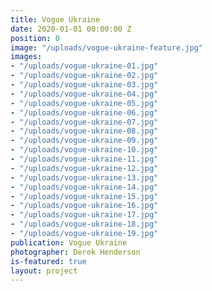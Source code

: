 ```yaml
---
title: Vogue Ukraine
date: 2020-01-01 00:00:00 Z
position: 0
image: "/uploads/vogue-ukraine-feature.jpg"
images:
- "/uploads/vogue-ukraine-01.jpg"
- "/uploads/vogue-ukraine-02.jpg"
- "/uploads/vogue-ukraine-03.jpg"
- "/uploads/vogue-ukraine-04.jpg"
- "/uploads/vogue-ukraine-05.jpg"
- "/uploads/vogue-ukraine-06.jpg"
- "/uploads/vogue-ukraine-07.jpg"
- "/uploads/vogue-ukraine-08.jpg"
- "/uploads/vogue-ukraine-09.jpg"
- "/uploads/vogue-ukraine-10.jpg"
- "/uploads/vogue-ukraine-11.jpg"
- "/uploads/vogue-ukraine-12.jpg"
- "/uploads/vogue-ukraine-13.jpg"
- "/uploads/vogue-ukraine-14.jpg"
- "/uploads/vogue-ukraine-15.jpg"
- "/uploads/vogue-ukraine-16.jpg"
- "/uploads/vogue-ukraine-17.jpg"
- "/uploads/vogue-ukraine-18.jpg"
- "/uploads/vogue-ukraine-19.jpg"
publication: Vogue Ukraine
photographer: Derek Henderson
is-featured: true
layout: project
---
```


